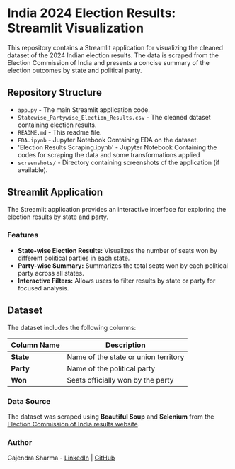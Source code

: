 # India 2024 Election Results: Streamlit Visualization

This repository contains a Streamlit application for visualizing the cleaned dataset of the 2024 Indian election results. The data is scraped from the Election Commission of India and presents a concise summary of the election outcomes by state and political party.

## Repository Structure

- `app.py` - The main Streamlit application code.
- `Statewise_Partywise_Election_Results.csv` - The cleaned dataset containing election results.
- `README.md` - This readme file.
- `EDA.ipynb` - Jupyter Notebook Containing EDA on the dataset.
- 'Election Results Scraping.ipynb' - Jupyter Notebook Containing the codes for scraping the data and some transformations applied
- `screenshots/` - Directory containing screenshots of the application (if available).

## Streamlit Application

The Streamlit application provides an interactive interface for exploring the election results by state and party.

### Features

- **State-wise Election Results:** Visualizes the number of seats won by different political parties in each state.
- **Party-wise Summary:** Summarizes the total seats won by each political party across all states.
- **Interactive Filters:** Allows users to filter results by state or party for focused analysis.


## Dataset

The dataset includes the following columns:

| Column Name | Description                              |
|-------------|------------------------------------------|
| **State**   | Name of the state or union territory     |
| **Party**   | Name of the political party              |
| **Won**     | Seats officially won by the party        |

### Data Source

The dataset was scraped using **Beautiful Soup** and **Selenium** from the [Election Commission of India results website](https://results.eci.gov.in/PcResultGenJune2024/index.htm).

### Author

Gajendra Sharma - [LinkedIn](https://www.linkedin.com/in/gajendra-sharma) | [GitHub](https://github.com/gajendrasharma-github)
